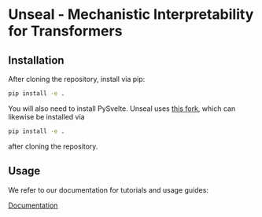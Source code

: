 # Unseal - Mechanistic Interpretability for Transformers

## Installation

After cloning the repository, install via pip:

```sh
pip install -e .
```

You will also need to install PySvelte. Unseal uses [this fork](https://github.com/TomFrederik/pysvelte), which can likewise be installed via

```sh
pip install -e .
```

after cloning the repository.

## Usage

We refer to our documentation for tutorials and usage guides:

[Documentation](https://unseal.readthedocs.io/en/latest/)
